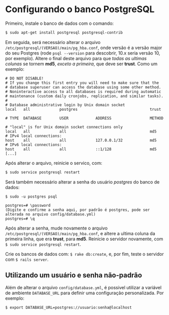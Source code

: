 # Configurando o banco PostgreSQL

Primeiro, instale o banco de dados com o comando:

```sh
$ sudo apt-get install postgresql postgresql-contrib
```

Em seguida, será necessário alterar o arquivo `/etc/postgresql/(VERSAO)/main/pg_hba.conf`, onde versão é a versão major do seu Postgres (rode `psql --version` para descobrir, 10.x seria versão 10, por exemplo). 
Altere o final deste arquivo para que _todas as ultimas colunas_ se tornem **md5**, _exceto a primeira_, que deve ser **trust**.
Como um exemplo:

```
# DO NOT DISABLE!
# If you change this first entry you will need to make sure that the
# database superuser can access the database using some other method.
# Noninteractive access to all databases is required during automatic
# maintenance (custom daily cronjobs, replication, and similar tasks).
#
# Database administrative login by Unix domain socket
local   all             postgres                                trust

# TYPE  DATABASE        USER            ADDRESS                 METHOD

# "local" is for Unix domain socket connections only
local   all             all                                     md5
# IPv4 local connections:
host    all             all             127.0.0.1/32            md5
# IPv6 local connections:
host    all             all             ::1/128                 md5
[...]
```

Após alterar o arquivo, reinicie o servico, com:
```sh
$ sudo service postgresql restart
```

Será também necessário alterar a senha do usuário _postgres_ do banco de dados:
```
$ sudo -u postgres psql

postgres=# \password
(Digite e confirme a senha aqui, por padrão é postgres, pode ser alterada no arquivo config/database.yml)
postgres=# \q
```

Após alterar a senha, mude novamente o arquivo `/etc/postgresql/(VERSAO)/main/pg_hba.conf`, e altere a ultima coluna da primeira linha, que era **trust**, para **md5**. Reinicie o servidor novamente, com `$ sudo service postgresql restart`.

Crie os bancos de dados com: `$ rake db:create`, e, por fim, teste o servidor com `$ rails server`.

## Utilizando um usuário e senha não-padrão

Além de alterar o arquivo `config/database.yml`, é possivel utilizar a variável de ambiente `DATABASE_URL` para definir uma configuração personalizada. Por exemplo:

```sh
$ export DATABASE_URL=postgres://usuario:senha@localhost
```
